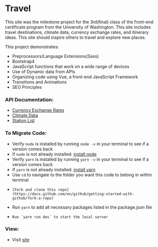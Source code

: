 # Travel

This site was the milestone project for the 3rd(final) class of the front-end
certificate program from the University of Washington. This site includes travel
destinations, climate data, currency exchange rates, and itinerary ideas. This
site should inspire others to travel and explore new places.

This project demonstrates:
- Preprocessors/Language Extensions(Sass)
- Bootstrap4
- JavaScript functions that work on a wide range of devices
- Use of Dynamic data from APIs
- Organizing code using Vue, a front-end JavaScript Framework
- Transitions and Animations
- SEO Principles

### API Documentation:
- [Currency Exchange Rates](https://fixer.io/documentation)
- [Climate Data](https://dev.meteostat.net/api/point/climate)
- [Station List](https://open.meteostat.net/stations.csv)

### To Migrate Code:
-   Verify `node` is installed by running `node -v` in your terminal to see if a version comes back
-   If `node` is not already installed: [install node](https://nodejs.org/en/)
-   Verify `yarn` is installed by running `yarn -v` in your terminal to see if a version comes back
-   If `yarn` is not already installed: [install yarn](https://classic.yarnpkg.com/en/docs/install)
-   Use `cd` to navigate to the folder you want this code to belong in within terminal
-	  [Fork and clone this repo](https://docs.github.com/en/github/getting-started-with-github/fork-a-repo)
- 	Run `yarn` to add all necessary packages listed in the package.json file
-	  Run `yarn run dev` to start the local server

### View:
 - Visit [site](https://nichole-travel.netlify.app)
